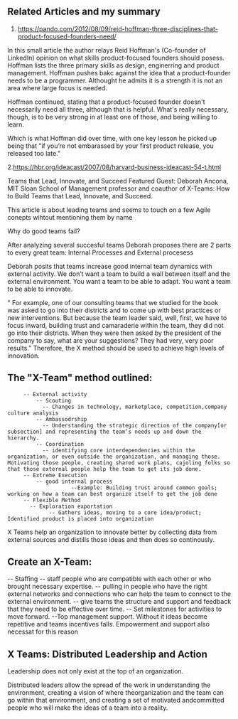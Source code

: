 ## Related Articles and my summary

1. https://pando.com/2012/08/09/reid-hoffman-three-disciplines-that-product-focused-founders-need/

In this small article the author relays Reid Hoffman's (Co-founder of LinkedIn) opinion on what skills product-focused founders should posess. Hoffman lists the three primary skills as design, enginerring and product management. Hoffman pushes bakc against the idea that a product-founder needs to be a programmer. Althought he admits it is a strength it is not an area where large focus is needed. 


Hoffman continued, stating that a product-focused founder doesn't necessarily need all three, although that is helpful. What's really necessary, though, is to be very strong in at least one of those, and being willing to learn.

Which is what Hoffman did over time, with one key lesson he picked up being that "if you’re not embarassed by your first product release, you released too late."


2.https://hbr.org/ideacast/2007/08/harvard-business-ideacast-54-t.html

Teams that Lead, Innovate, and Succeed
Featured Guest: Deborah Ancona, MIT Sloan School of Management professor and coauthor of X-Teams: How to Build Teams that Lead, Innovate, and Succeed.

This article is about leading teams and seems to touch on a few Agile conepts wihtout mentioning them by name 

Why do good teams fail?

After analyzing several succesful teams Deborah proposes there are 2 parts to every great team: Internal Processes and External procesess

Deborah posits that teams increase good internal team dynamics with external activity. We don’t want a team to build a wall between itself and the external environment. You want a team to be able to adapt. You want a team to be able to innovate. 

 " For example, one of our consulting teams that we studied for the book was asked to go into their districts and to come up with best practices or new interventions. But because the team leader said, well, first, we have to focus inward, building trust and camaraderie within the team, they did not go into their districts. When they were then asked by the president of the company to say, what are your suggestions? They had very, very poor results."
Therefore, the X method should be used to achieve high levels of innovation.


## The "X-Team" method outlined:
         -- External activity
             -- Scouting 
               -- Changes in technology, marketplace, competition,company culture analysis
             -- Ambassodrship
               -- Understanding the strategic direction of the company[or subsection] and representing the team’s needs up and down the hierarchy.
             -- Coordination
               -- identifying core interdependencies within the organization, or even outside the organization, and managing those. Motivating those people, creating shared work plans, cajoling folks so that those external people help the team to get its job done.
         -- Extreme Execution
             -- good internal process
                        --Example: Building trust around common goals; working on how a team can best organize itself to get the job done
         -- Flexible Method
           -- Exploration exportation 
                 -- Gathers ideas, moving to a core idea/product; Identified product is placed into organization

X Teams help an organization to innovate better by collecting data from external sources and distills those ideas and then does so continously. 

## Create an X-Team:
   -- Staffing 
     -- staff people who are compatible with each other or who brought necessary expertise. 
     -- pulling in people who have the right external networks and connections who can help the team to connect to the external environment.
     --  give teams the structure and support and feedback that they need to be effective over time.
          -- Set milestones for activities to move forward. 
     --Top management support. Without it ideas become repetitive and teams incentives falls. Empowerment and support also necessat for this reason



## X Teams: Distributed Leadership and Action

Leadership does not only exist at the top of an organization.

Distributed leaders allow the spread of the work in understanding the environment, creating a vision of where theorganization and the team can go within that environment, and creating a set of motivated andcommitted people who will make the ideas of a team into a reality.



